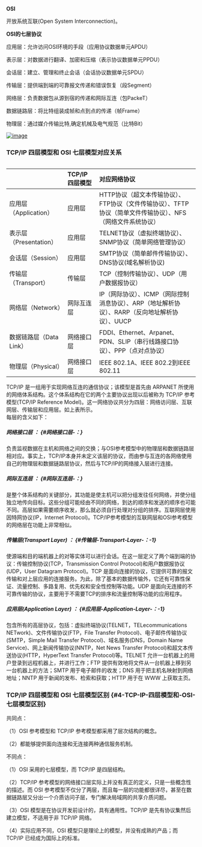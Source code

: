 **OSI**

开放系统互联\(Open System Interconnection\)。

**OSI的七层协议**

应用层：允许访问OSI环境的手段（应用协议数据单元APDU）

表示层：对数据进行翻译、加密和压缩（表示协议数据单元PPDU）

会话层：建立、管理和终止会话（会话协议数据单元SPDU）

传输层：提供端到端的可靠报文传递和错误恢复（段Segment）

网络层：负责数据包从源到宿的传递和网际互连（包PackeT）

数据链路层：将比特组装成帧和点到点的传递（帧Frame）

物理层：通过媒介传输比特,确定机械及电气规范（比特Bit）

[![](https://cloud.githubusercontent.com/assets/16357973/24079004/6dba6754-0cb8-11e7-8685-94012e703653.png "image")](https://cloud.githubusercontent.com/assets/16357973/24079004/6dba6754-0cb8-11e7-8685-94012e703653.png)

### TCP/IP 四层模型和 OSI 七层模型对应关系

|  |
| :--- |


|  | TCP/IP 四层模型 | 对应网络协议 |
| :--- | :--- | :--- |
| 应用层（Application） | 应用层 | HTTP协议（超文本传输协议）、FTP协议（文件传输协议）、TFTP协议（简单文件传输协议）、NFS（网络文件系统协议） |
| 表示层（Presentation） | 应用层 | TELNET协议（虚拟终端协议）、SNMP协议（简单网络管理协议） |
| 会话层（Session） | 应用层 | SMTP协议（简单邮件传输协议）、DNS协议\(域名解析协议\) |
| 传输层（Transport） | 传输层 | TCP（控制传输协议）、UDP（用户数据报协议） |
| 网络层（Network） | 网际互连层 | IP（网际协议）、ICMP（网际控制消息协议）、ARP（地址解析协议）、RARP（反向地址解析协议）、UUCP |
| 数据链路层（Data Link） | 网络接口层 | FDDI、Ethernet、Arpanet、PDN、SLIP（串行线路接口协议）、PPP（点对点协议） |
| 物理层（Physical） | 网络接口层 | IEEE 802.1A、IEEE 802.2到IEEE 802.11 |

TCP/IP 是一组用于实现网络互连的通信协议；该模型是首先由 ARPANET 所使用的网络体系结构。这个体系结构在它的两个主要协议出现以后被称为 TCP/IP 参考模型\(TCP/IP Reference Model\)。这一网络协议共分为四层：网络访问层、互联网层、传输层和应用层。如上表所示。  
每层的含义如下：

##### 网络接口层 ： {#网络接口层-：}

负责监视数据在主机和网络之间的交换；与OSI参考模型中的物理层和数据链路层相对应。事实上，TCP/IP本身并未定义该层的协议，而由参与互连的各网络使用自己的物理层和数据链路层协议，然后与TCP/IP的网络接入层进行连接。

##### 网际互连层 ： {#网际互连层-：}

是整个体系结构的关键部分，其功能是使主机可以把分组发往任何网络，并使分组独立地传向目标。这些分组可能经由不同的网络，到达的顺序和发送的顺序也可能不同。高层如果需要顺序收发，那么就必须自行处理对分组的排序。互联网层使用因特网协议\(IP，Internet Protocol\)。TCP/IP参考模型的互联网层和OSI参考模型的网络层在功能上非常相似。

##### 传输层\(Transport Layer\) ： {#传输层-Transport-Layer-：-1}

使源端和目的端机器上的对等实体可以进行会话。在这一层定义了两个端到端的协议：传输控制协议\(TCP，Transmission Control Protocol\)和用户数据报协议\(UDP，User Datagram Protocol\)。TCP 是面向连接的协议，它提供可靠的报文传输和对上层应用的连接服务。为此，除了基本的数据传输外，它还有可靠性保证、流量控制、多路复用、优先权和安全性控制等功能。UDP 是面向无连接的不可靠传输的协议，主要用于不需要TCP的排序和流量控制等功能的应用程序。

##### 应用层\(Application Layer\) ： {#应用层-Application-Layer-：-1}

包含所有的高层协议，包括：虚拟终端协议\(TELNET，TELecommunications NETwork\)、文件传输协议\(FTP，File Transfer Protocol\)、电子邮件传输协议\(SMTP，Simple Mail Transfer Protocol\)、域名服务\(DNS，Domain Name Service\)、网上新闻传输协议\(NNTP，Net News Transfer Protocol\)和超文本传送协议\(HTTP，HyperText Transfer Protocol\)等。TELNET 允许一台机器上的用户登录到远程机器上，并进行工作；FTP 提供有效地将文件从一台机器上移到另一台机器上的方法；SMTP 用于电子邮件的收发；DNS 用于把主机名映射到网络地址；NNTP 用于新闻的发布、检索和获取；HTTP 用于在 WWW 上获取主页。

### TCP/IP 四层模型和 OSI 七层模型区别 {#4-TCP-IP-四层模型和-OSI-七层模型区别}

共同点：

（1）OSI 参考模型和 TCP/IP 参考模型都采用了层次结构的概念。

（2）都能够提供面向连接和无连接两种通信服务机制。

不同点：

（1）OSI 采用的七层模型，而 TCP/IP 是四层结构。

（2）TCP/IP 参考模型的网络接口层实际上并没有真正的定义，只是一些概念性的描述。而 OSI 参考模型不仅分了两层，而且每一层的功能都很详尽，甚至在数据链路层又分出一个介质访问子层，专门解决局域网的共享介质问题。

（3）OSI 模型是在协议开发前设计的，具有通用性。TCP/IP 是先有协议集然后建立模型，不适用于非 TCP/IP 网络。

（4）实际应用不同，OSI 模型只是理论上的模型，并没有成熟的产品；而 TCP/IP 已经成为国际上的标准。



